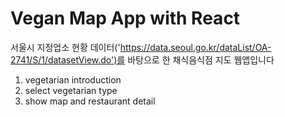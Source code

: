 # Vegan Map App with React

서울시 지정업소 현황 데이터('https://data.seoul.go.kr/dataList/OA-2741/S/1/datasetView.do')를 바탕으로 한 채식음식점 지도 웹앱입니다

1. vegetarian introduction
2. select vegetarian type
3. show map and restaurant detail
